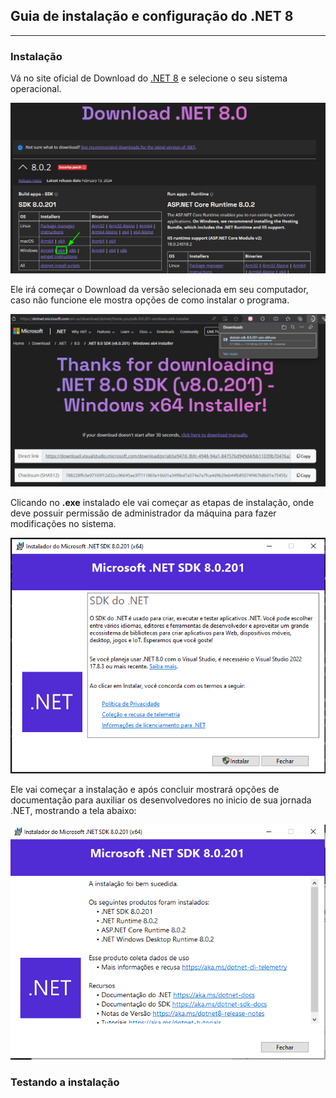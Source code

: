 
## Guia de instalação e configuração do .NET 8
---
### Instalação

Vá no site oficial de Download do [.NET 8](https://dotnet.microsoft.com/en-us/download/dotnet/8.0) e selecione o seu sistema operacional.

![Dotnet Install 1](images/dotnet_install1.png)

Ele irá começar o Download da versão selecionada em seu computador, caso não funcione ele mostra opções de como instalar o programa.

![Dotnet Install 2](images/dotnet_install2.png)

Clicando no __.exe__ instalado ele vai começar as etapas de instalação, onde deve possuir permissão de administrador da máquina para fazer modificações no sistema.

![Dotnet Install 3](images/dotnet_install3.png)

Ele vai começar a instalação e após concluir mostrará opções de documentação para auxiliar os desenvolvedores no inicio de sua jornada .NET, mostrando a tela abaixo:

![Dotnet Install 4](images/dotnet_install4.png)

### Testando a instalação

